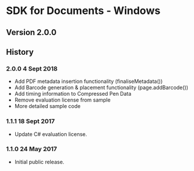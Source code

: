 # SDK for Documents - Windows

## Version 2.0.0

## History

### 2.0.0   4 Sept 2018
  * Add PDF metadata insertion functionality (finaliseMetadata())
  * Add Barcode generation & placement functionality (page.addBarcode())
  * Add timing information to Compressed Pen Data 
  * Remove evaluation license from sample
  * More detailed sample code
  
### 1.1.1   18 Sept 2017
  * Update C# evaluation license.

### 1.1.0   24 May 2017
  * Initial public release.
  
